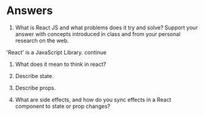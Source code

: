 # Answers

1. What is React JS and what problems does it try and solve? Support your answer with concepts introduced in class and from your personal research on the web.

'React' is a JavaScript Library. continue

1. What does it mean to think in react?

1. Describe state.

1. Describe props.

1. What are side effects, and how do you sync effects in a React component to state or prop changes?
